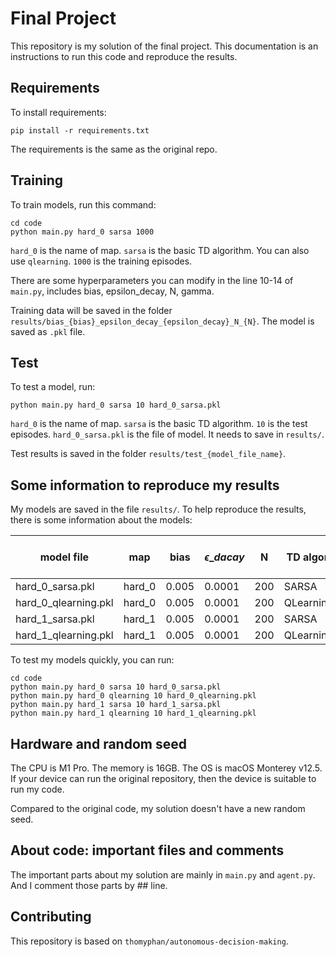 # Final Project

This repository is my solution of the final project. This documentation is an instructions to run this code and reproduce the results.

## Requirements

To install requirements:

```setup
pip install -r requirements.txt
```

The requirements is the same as the original repo.

## Training

To train models, run this command:

```train
cd code
python main.py hard_0 sarsa 1000
```
`hard_0` is the name of map. `sarsa` is the basic TD algorithm. You can also use `qlearning`. `1000` is the training episodes.

There are some hyperparameters you can modify in the line 10-14 of `main.py`, includes bias, epsilon_decay, N, gamma.

Training data will be saved in the folder `results/bias_{bias}_epsilon_decay_{epsilon_decay}_N_{N}`. The model is saved as `.pkl` file.

## Test

To test a model, run:

```test
python main.py hard_0 sarsa 10 hard_0_sarsa.pkl
```

`hard_0` is the name of map. `sarsa` is the basic TD algorithm. `10` is the test episodes. `hard_0_sarsa.pkl` is the file of model. It needs to save in `results/`.

Test results is saved in the folder `results/test_{model_file_name}`.

## Some information to reproduce my results

My models are saved in the file `results/`. To help reproduce the results, there is some information about the models:

| model file         | map  | bias | $\epsilon \_dacay$ | N | TD algor. | training episodes | avg test returns |
| ------------------ | ---------------- | -------------- | -------------- | -------------- | -------------- | -------------- | -------------- |
|  hard_0_sarsa.pkl  |     hard_0         |      0.005       | 0.0001 | 200 | SARSA |1000 |9.57|
|   hard_0_qlearning.pkl |     hard_0         |      0.005       | 0.0001 | 200 | QLearning |1000 |9.36|
|  hard_1_sarsa.pkl |     hard_1         |      0.005       | 0.0001 | 200 | SARSA |1300 |9.50|
|  hard_1_qlearning.pkl  |     hard_1         |      0.005       | 0.0001 | 200 | QLearning |1300 |9.57|

To test my models quickly, you can run:
```test
cd code
python main.py hard_0 sarsa 10 hard_0_sarsa.pkl
python main.py hard_0 qlearning 10 hard_0_qlearning.pkl
python main.py hard_1 sarsa 10 hard_1_sarsa.pkl
python main.py hard_1 qlearning 10 hard_1_qlearning.pkl
```

## Hardware and random seed
The CPU is M1 Pro. The memory is 16GB. The OS is macOS Monterey v12.5. If your device can run the original repository, then the device is suitable to run my code.

Compared to the original code, my solution doesn't have a new random seed.

## About code:  important files and comments
The important parts about my solution are mainly in `main.py` and `agent.py`. And I comment those parts by ## line.

## Contributing

This repository is based on `thomyphan/autonomous-decision-making`.
